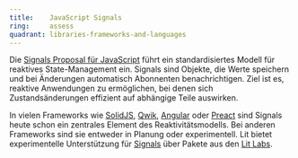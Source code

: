 ```yaml
---
title:    JavaScript Signals
ring:     assess  
quadrant: libraries-frameworks-and-languages
---
```


Die [Signals Proposal für JavaScript][signals-proposal] führt ein standardisiertes Modell für reaktives State-Management ein. Signals sind Objekte, die Werte speichern und bei Änderungen automatisch Abonnenten benachrichtigen. Ziel ist es, reaktive Anwendungen zu ermöglichen, bei denen sich Zustandsänderungen effizient auf abhängige Teile auswirken.

In vielen Frameworks wie [SolidJS][solidjs], [Qwik][qwik], [Angular][angular] oder [Preact][preact] sind Signals heute schon ein zentrales Element des Reaktivitätsmodells. Bei anderen Frameworks sind sie entweder in Planung oder experimentell. Lit bietet experimentelle Unterstützung für [Signals][lit-signals] über Pakete aus den [Lit Labs][lit-labs].

[signals-proposal]: https://github.com/tc39/proposal-signals
[solidjs]: https://www.solidjs.com/tutorial/introduction_signals
[qwik]: https://qwik.dev/docs/components/state/
[angular]: https://angular.dev/guide/signals
[preact]: https://preactjs.com/guide/v10/signals/
[lit-signals]: https://lit.dev/docs/data/signals/
[lit-labs]: https://lit.dev/docs/libraries/labs/
